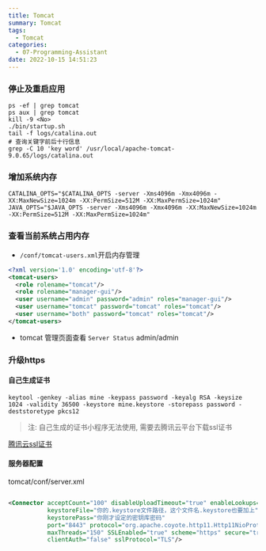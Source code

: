 ```yaml
---
title: Tomcat
summary: Tomcat
tags:
  - Tomcat
categories:
  - 07-Programming-Assistant
date: 2022-10-15 14:51:23
---
```


### 停止及重启应用

```shell
ps -ef | grep tomcat
ps aux | grep tomcat
kill -9 <No>
./bin/startup.sh
tail -f logs/catalina.out
# 查询关键字前后十行信息
grep -C 10 'key word' /usr/local/apache-tomcat-9.0.65/logs/catalina.out
```

### 增加系统内存

```shell
CATALINA_OPTS="$CATALINA_OPTS -server -Xms4096m -Xmx4096m -XX:MaxNewSize=1024m -XX:PermSize=512M -XX:MaxPermSize=1024m"
JAVA_OPTS="$JAVA_OPTS -server -Xms4096m -Xmx4096m -XX:MaxNewSize=1024m -XX:PermSize=512M -XX:MaxPermSize=1024m"
```

### 查看当前系统占用内存

+ `/conf/tomcat-users.xml`开启内存管理

```xml
<?xml version='1.0' encoding='utf-8'?>  
<tomcat-users>  
  <role rolename="tomcat"/>  
  <role rolename="manager-gui"/>  
  <user username="admin" password="admin" roles="manager-gui"/>  
  <user username="tomcat" password="tomcat" roles="tomcat"/>  
  <user username="both" password="tomcat" roles="tomcat"/>  
</tomcat-users>  
```
+ tomcat 管理页面查看 `Server Status` admin/admin

### 升级https

#### 自己生成证书
```shell
keytool -genkey -alias mine -keypass password -keyalg RSA -keysize 1024 -validity 36500 -keystore mine.keystore -storepass password -deststoretype pkcs12
```

> 注: 自己生成的证书小程序无法使用, 需要去腾讯云平台下载ssl证书

[腾讯云ssl证书](https://console.cloud.tencent.com/ssl?source=DNSPod&page=console&from=productoverview)

#### 服务器配置

tomcat/conf/server.xml

```xml

<Connector acceptCount="100" disableUploadTimeout="true" enableLookups="false"
           keystoreFile="你的.keystore文件路径，这个文件名.keystore也要加上"
           keystorePass="你刚才设定的密钥库密码"
           port="8443" protocol="org.apache.coyote.http11.Http11NioProtocol"
           maxThreads="150" SSLEnabled="true" scheme="https" secure="true"
           clientAuth="false" sslProtocol="TLS"/>

```
